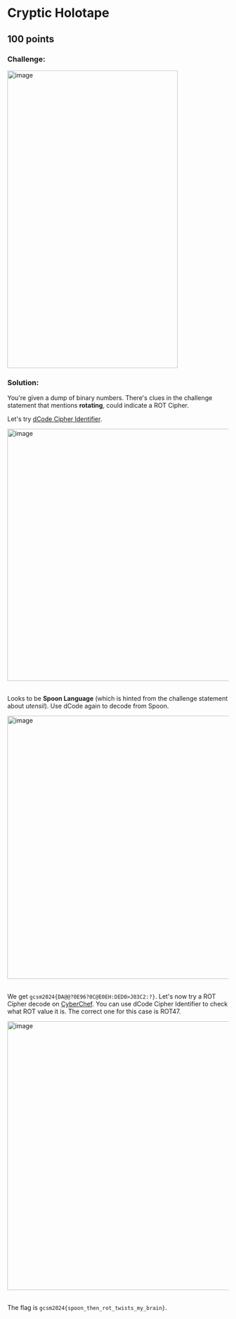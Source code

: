 # Cryptic Holotape
## 100 points

### Challenge:
<img width="388" height="676" alt="image" src="https://github.com/user-attachments/assets/a09c85b4-5f3c-457f-8c6f-1303e5fe2adb" />

### Solution:
You're given a dump of binary numbers. There's clues in the challenge statement that mentions **rotating**, could indicate a ROT Cipher.

Let's try [dCode Cipher Identifier](https://www.dcode.fr/cipher-identifier). 

<img width="1025" height="573" alt="image" src="https://github.com/user-attachments/assets/f4018767-711e-4cfb-9983-983651c90b28" />

</br>Looks to be **Spoon Language** (which is hinted from the challenge statement about *utensil*). Use dCode again to decode from Spoon.

<img width="993" height="598" alt="image" src="https://github.com/user-attachments/assets/4de54632-a24a-4ade-aae9-fe3db3e89aa0" />

</br>We get `gcsm2024{DA@@?0E96?0C@E0EH:DED0>J03C2:?}`. Let's now try a ROT Cipher decode on [CyberChef](https://gchq.github.io/CyberChef/). You can use dCode Cipher Identifier to check what ROT value it is. The correct one for this case is ROT47.

<img width="1521" height="611" alt="image" src="https://github.com/user-attachments/assets/9d48cfae-ea54-4304-b4db-dcc0b7ba725c" />

</br>The flag is `gcsm2024{spoon_then_rot_twists_my_brain}`.
